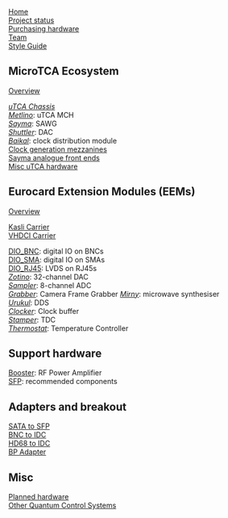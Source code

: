 [Home](Home)  
[Project status](Status)  
[Purchasing hardware](Purchasing)  
[Team](Team)  
[Style Guide](StyleGuide)

## MicroTCA Ecosystem

[Overview](uTCA)

[_uTCA Chassis_](uTCA_Chassis)  
[_Metlino_](Metlino): uTCA MCH  
[_Sayma_](Sayma): SAWG  
[_Shuttler_](Shuttler): DAC   
[_Baikal_](Baikal): clock distribution module  
[Clock generation mezzanines](ClockMezzanines)  
[Sayma analogue front ends](SaymaAFE)  
[Misc uTCA hardware](uTCAMisc)  

## Eurocard Extension Modules (EEMs)

[Overview](EEM)

[Kasli Carrier](Kasli)  
[VHDCI Carrier](VHDCICarrier)  

[DIO_BNC](DIO_BNC): digital IO on BNCs  
[DIO_SMA](DIO_SMA): digital IO on SMAs  
[DIO_RJ45](DIO_RJ45): LVDS on RJ45s  
[_Zotino_](Zotino): 32-channel DAC  
[_Sampler_](Sampler): 8-channel ADC  
[_Grabber_](Grabber): Camera Frame Grabber 
[_Mirny_](Mirny): microwave synthesiser  
[_Urukul_](Urukul): DDS  
[_Clocker_](Clocker): Clock buffer  
[_Stamper_](Stamper): TDC  
[_Thermostat_](Thermostat): Temperature Controller  

## Support hardware

[Booster](Booster): RF Power Amplifier   
[SFP](SFP): recommended components

## Adapters and breakout

[SATA to SFP](SATA-SFP)  
[BNC to IDC](BNC-IDC)  
[HD68 to IDC](HD68-IDC)  
[BP Adapter](BP-adapter-(DIN-41-612-to-4x-IDC---MMCX---power-jack))

## Misc
[Planned hardware](PlannedHardware)  
[Other Quantum Control Systems](competition)